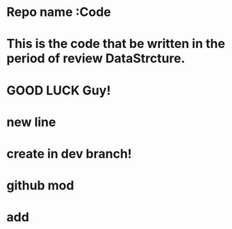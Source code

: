 # Repo name :Code
# This is the code that be written in the period of review DataStrcture.
# GOOD LUCK Guy!
# new line
# create in dev branch!
# github mod
# add

